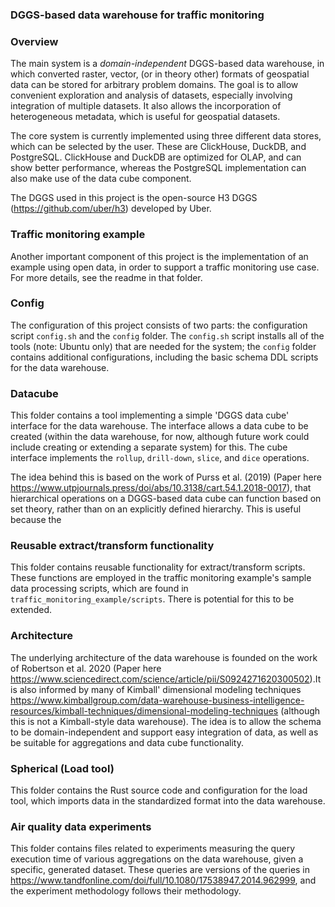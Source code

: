 ### DGGS-based data warehouse for traffic monitoring


### Overview


The main system is a *domain-independent* DGGS-based data warehouse, in which converted raster, vector, (or in theory other) formats of geospatial data can be stored for arbitrary problem domains. The goal is to allow convenient exploration and analysis of datasets, especially involving integration of multiple datasets. It also allows the incorporation of heterogeneous metadata, which is useful for geospatial datasets.

The core system is currently implemented using three different data stores, which can be selected by the user. These are ClickHouse, DuckDB, and PostgreSQL. ClickHouse and DuckDB are optimized for OLAP, and can show better performance, whereas the PostgreSQL implementation can also make use of the data cube component.

The DGGS used in this project is the open-source H3 DGGS (<https://github.com/uber/h3>) developed by Uber. 

### Traffic monitoring example

Another important component of this project is the implementation of an example using open data, in order to support a traffic monitoring use case. For more details, see the readme in that folder.

### Config

The configuration of this project consists of two parts: the configuration script `config.sh` and the `config` folder. The `config.sh` script installs all of the tools (note: Ubuntu only) that are needed for the system; the `config` folder contains additional configurations, including the basic schema DDL scripts for the data warehouse.

### Datacube

This folder contains a tool implementing a simple 'DGGS data cube' interface for the data warehouse. The interface allows a data cube to be created (within the data warehouse, for now, although future work could include creating or extending a separate system) for this. The cube interface implements  the `rollup`, `drill-down`, `slice`, and `dice` operations.

The idea behind this is based on the work of Purss et al. (2019) (Paper here <https://www.utpjournals.press/doi/abs/10.3138/cart.54.1.2018-0017>), that hierarchical operations on a DGGS-based data cube can function based on set theory, rather than on an explicitly defined hierarchy. This is useful because the 

### Reusable extract/transform functionality

This folder contains reusable functionality for extract/transform scripts. These functions are employed in the traffic monitoring example's sample data processing scripts, which are found in `traffic_monitoring_example/scripts`. There is potential for this to be extended.


### Architecture

The underlying architecture of the data warehouse is founded on the work of Robertson et al. 2020 (Paper here <https://www.sciencedirect.com/science/article/pii/S0924271620300502>).It is also informed by many of Kimball' dimensional modeling techniques <https://www.kimballgroup.com/data-warehouse-business-intelligence-resources/kimball-techniques/dimensional-modeling-techniques> (although this is not a Kimball-style data warehouse). The idea is to allow the schema to be domain-independent and support easy integration of data, as well as be suitable for aggregations and data cube functionality.

### Spherical (Load tool)

This folder contains the Rust source code and configuration for the load tool, which imports data in the standardized format into the data warehouse.


### Air quality data experiments

This folder contains files related to experiments measuring the query execution time of various aggregations on the data warehouse, given a specific, generated dataset. These queries are versions of the queries in <https://www.tandfonline.com/doi/full/10.1080/17538947.2014.962999>, and the experiment methodology follows their methodology.

